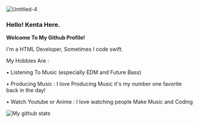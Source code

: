 ![Untitled-4](https://user-images.githubusercontent.com/35761701/88481559-5b25e980-cf86-11ea-84b9-99517830b389.jpg)
### **Hello! Kenta Here.**

**Welcome To My Github Profile!**
  
  I'm a HTML Developer, Sometimes I code swift.

My Hobbies Are :
  
   • Listening To Music (especially EDM and Future Bass)
   
   • Producing Music : I love Producing Music it's my number one favorite back in the day! 
  
   • Watch Youtube or Anime : I love watching people Make Music and Coding
  
  ![My github stats](https://github-readme-stats.vercel.app/api?username=kentakoong&show_icons=true)
